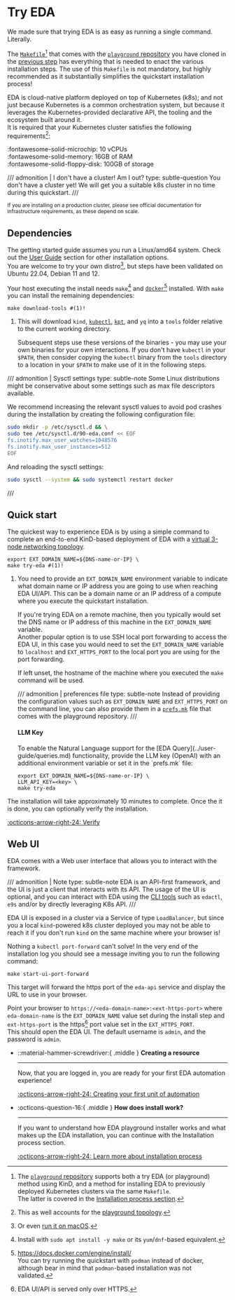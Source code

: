 # Try EDA

We made sure that trying EDA is as easy as running a single command. Literally.

The [`Makefile`][makefile][^1] that comes with the [`playground` repository][playground-repo] you have cloned in the [previous step](getting-access.md#clone-the-playground-repository) has everything that is needed to enact the various installation steps. The use of this `Makefile` is not mandatory, but highly recommended as it substantially simplifies the quickstart installation process!

EDA is cloud-native platform deployed on top of Kubernetes (k8s); and not just because Kubernetes is a common orchestration system, but because it leverages the Kubernetes-provided declarative API, the tooling and the ecosystem built around it.  
It is required that your Kubernetes cluster satisfies the following requirements[^2]:

:fontawesome-solid-microchip: 10 vCPUs  
:fontawesome-solid-memory: 16GB of RAM  
:fontawesome-solid-floppy-disk: 100GB of storage

/// admonition | I don't have a cluster! Am I out?
    type: subtle-question
You don't have a cluster yet! We will get you a suitable k8s cluster in no time during this quickstart.
///

<small>If you are installing on a production cluster, please see official documentation for infrastructure requirements, as these depend on scale.</small>

## Dependencies

The getting started guide assumes you run a Linux/amd64 system. Check out the [User Guide](../user-guide/installation/index.md) section for other installation options.  
You are welcome to try your own distro[^3], but steps have been validated on Ubuntu 22.04, Debian 11 and 12.

Your host executing the install needs `make`[^4] and [`docker`](https://docs.docker.com/engine/install/)[^5] installed. With `make` you can install the remaining dependencies:
<!-- --8<-- [start:tools-install] -->
```shell
make download-tools #(1)!
```

1. This will download `kind`, [`kubectl`](https://kubernetes.io/docs/tasks/tools/install-kubectl-linux/), [`kpt`](https://kpt.dev/installation/kpt-cli), and `yq` into a `tools` folder relative to the current working directory.

    Subsequent steps use these versions of the binaries - you may use your own binaries for your own interactions. If you don't have `kubectl` in your `$PATH`, then consider copying the `kubectl` binary from the `tools` directory to a location in your `$PATH` to make use of it in the following steps.

<!-- --8<-- [end:tools-install] -->

/// admonition | Sysctl settings
    type: subtle-note
Some Linux distributions might be conservative about some settings such as max file descriptors available.

We recommend increasing the relevant sysctl values to avoid pod crashes during the installation by creating the following configuration file:

```bash
sudo mkdir -p /etc/sysctl.d && \
sudo tee /etc/sysctl.d/90-eda.conf << EOF
fs.inotify.max_user_watches=1048576
fs.inotify.max_user_instances=512
EOF
```

And reloading the sysctl settings:

```bash
sudo sysctl --system && sudo systemctl restart docker
```

///

## Quick start

The quickest way to experience EDA is by using a simple command to complete an end-to-end KinD-based deployment of EDA with a [virtual 3-node networking topology](virtual-network.md).

```shell
export EXT_DOMAIN_NAME=${DNS-name-or-IP} \
make try-eda #(1)!
```

1. You need to provide an `EXT_DOMAIN_NAME` environment variable to indicate what domain name or IP address you are going to use when reaching EDA UI/API. This can be a domain name or an IP address of a compute where you execute the quickstart installation.
    <!-- --8<-- [start:ext-name-note-1] -->
    If you're trying EDA on a remote machine, then you typically would set the DNS name or IP address of this machine in the `EXT_DOMAIN_NAME` variable.  
    Another popular option is to use SSH local port forwarding to access the EDA UI, in this case you would need to set the `EXT_DOMAIN_NAME` variable to `localhost` and `EXT_HTTPS_PORT` to the local port you are using for the port forwarding.

    If left unset, the hostname of the machine where you executed the `make` command will be used.
    <!-- --8<-- [end:ext-name-note-1] -->

    /// admonition | preferences file
        type: subtle-note
    Instead of providing the configuration values such as `EXT_DOMAIN_NAME` and `EXT_HTTPS_PORT` on the command line, you can also provide them in a [`prefs.mk`][prefs-file] file that comes with the playground repository.
    ///

    <h4>LLM Key</h4>
    To enable the Natural Language support for the [EDA Query](../user-guide/queries.md) functionality, provide the LLM key (OpenAI) with an additional environment variable or set it in the `prefs.mk` file:

    ```shell
    export EXT_DOMAIN_NAME=${DNS-name-or-IP} \
    LLM_API_KEY=<key> \
    make try-eda
    ```

The installation will take approximately 10 minutes to complete. Once the it is done, you can optionally verify the installation.

[:octicons-arrow-right-24: Verify](verification.md)

## Web UI

EDA comes with a Web user interface that allows you to interact with the framework.

/// admonition | Note
    type: subtle-note
EDA is an API-first framework, and the UI is just a client that interacts with its API. The usage of the UI is optional, and you can interact with EDA using the [CLI tools](../user-guide/using-the-clis.md) such as `edactl`, `e9s` and/or by directly leveraging K8s API.
///

EDA UI is exposed in a cluster via a Service of type `LoadBalancer`, but since you a local `kind`-powered k8s cluster deployed you may not be able to reach it if you don't run `kind` on the same machine where your browser is!

Nothing a `kubectl port-forward` can't solve! In the very end of the installation log you should see a message inviting you to run the following command:

```shell
make start-ui-port-forward
```

This target will forward the https port of the `eda-api` service and display the URL to use in your browser.

Point your browser to `https://<eda-domain-name>:<ext-https-port>` where `eda-domain-name` is the `EXT_DOMAIN_NAME` value set during the install step and `ext-https-port` is the https[^6] port value set in the `EXT_HTTPS_PORT`.  
This should open the EDA UI. The default username is `admin`, and the password is `admin`.

<div class="grid cards" markdown>

- ::material-hammer-screwdriver:{ .middle } __Creating a resource__

    ---

    Now, that you are logged in, you are ready for your first EDA automation experience!

    [:octicons-arrow-right-24: Creating your first unit of automation](units-of-automation.md)

- :octicons-question-16:{ .middle } __How does install work?__

    ---

    If you want to understand how EDA playground installer works and what makes up the EDA installation, you can continue with the Installation process section.

    [:octicons-arrow-right-24: Learn more about installation process](installation-process.md)

</div>

[playground-repo]: https://github.com/nokia-eda/playground

[makefile]: https://github.com/nokia-eda/playground/blob/main/Makefile
[prefs-file]: https://github.com/nokia-eda/playground/blob/main/prefs.mk

[^1]: The [`playground` repository][playground-repo] supports both a try EDA (or playground) method using KinD, and a method for installing EDA to previously deployed Kubernetes clusters via the same `Makefile`.  
The latter is covered in the [Installation process section](installation-process.md).

[^2]: This as well accounts for the [playground topology](virtual-network.md).
[^3]: Or even [run it on macOS](../user-guide/installation/macos.md).

[^4]: Install with `sudo apt install -y make` or its `yum`/`dnf`-based equivalent.

[^5]: https://docs.docker.com/engine/install/  
You can try running the quickstart with `podman` instead of docker, although bear in mind that `podman`-based installation was not validated.

[^6]: EDA UI/API is served only over HTTPS.

